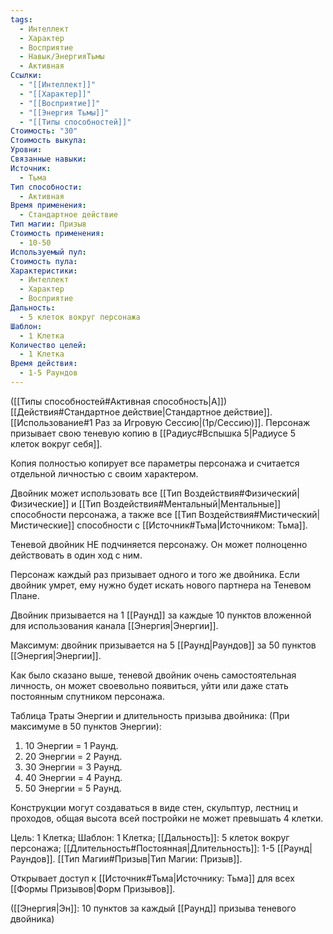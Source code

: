 ```yaml
---
tags:
  - Интеллект
  - Характер
  - Восприятие
  - Навык/ЭнергияТьмы
  - Активная
Ссылки:
  - "[[Интеллект]]"
  - "[[Характер]]"
  - "[[Восприятие]]"
  - "[[Энергия Тьмы]]"
  - "[[Типы способностей]]"
Стоимость: "30"
Стоимость выкупа: 
Уровни: 
Связанные навыки: 
Источник:
  - Тьма
Тип способности:
  - Активная
Время применения:
  - Стандартное действие
Тип магии: Призыв
Стоимость применения:
  - 10-50
Используемый пул: 
Стоимость пула: 
Характеристики:
  - Интеллект
  - Характер
  - Восприятие
Дальность:
  - 5 клеток вокруг персонажа
Шаблон:
  - 1 Клетка
Количество целей:
  - 1 Клетка
Время действия:
  - 1-5 Раундов
---
```

([[Типы способностей#Активная способность|А]]) [[Действия#Стандартное действие|Стандартное действие]]. [[Использование#1 Раз за Игровую Сессию|(1р/Сессию)]]. Персонаж призывает свою теневую копию в [[Радиус#Вспышка 5|Радиусе 5 клеток вокруг себя]]. 

Копия полностью копирует все параметры персонажа и считается отдельной личностью с своим характером. 

Двойник может использовать все [[Тип Воздействия#Физический|Физические]] и [[Тип Воздействия#Ментальный|Ментальные]] способности персонажа, а также все [[Тип Воздействия#Мистический|Мистические]] способности с [[Источник#Тьма|Источником: Тьма]].

Теневой двойник НЕ подчиняется персонажу. Он может полноценно действовать в один ход с ним. 

Персонаж каждый раз призывает одного и того же двойника. Если двойник умрет, ему нужно будет искать нового партнера на Теневом Плане. 

Двойник призывается на 1 [[Раунд]] за каждые 10 пунктов вложенной для использования канала [[Энергия|Энергии]].

Максимум: двойник призывается на 5 [[Раунд|Раундов]] за 50 пунктов [[Энергия|Энергии]].

Как было сказано выше, теневой двойник очень самостоятельная личность, он может своевольно появиться, уйти или даже стать постоянным спутником персонажа. 

Таблица Траты Энергии и длительность призыва двойника:
(При максимуме в 50 пунктов Энергии):

1. 10 Энергии = 1 Раунд.
2. 20 Энергии = 2 Раунд.
3. 30 Энергии = 3 Раунд. 
4. 40 Энергии = 4 Раунд. 
5. 50 Энергии = 5 Раунд.  

Конструкции могут создаваться в виде стен, скульптур, лестниц и проходов, общая высота всей постройки не может превышать 4 клетки.

Цель: 1 Клетка; Шаблон: 1 Клетка; [[Дальность]]: 5 клеток вокруг персонажа; [[Длительность#Постоянная|Длительность]]: 1-5 [[Раунд|Раундов]]. [[Тип Магии#Призыв|Тип Магии: Призыв]].

Открывает доступ к [[Источник#Тьма|Источнику: Тьма]] для всех [[Формы Призывов|Форм Призывов]]. 

([[Энергия|Эн]]: 10 пунктов за каждый [[Раунд]] призыва теневого двойника)